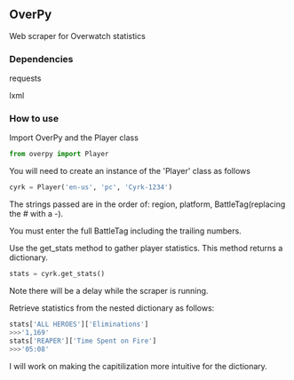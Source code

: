 ## OverPy
Web scraper for Overwatch statistics
### Dependencies
requests

lxml

### How to use
Import OverPy and the Player class
```Python
from overpy import Player
```

You will need to create an instance of the 'Player' class as follows

```Python
cyrk = Player('en-us', 'pc', 'Cyrk-1234')
```
The strings passed are in the order of: region, platform, BattleTag(replacing the # with a -).

You must enter the full BattleTag including the trailing numbers.

Use the get_stats method to gather player statistics. This method returns a dictionary.

```Python
stats = cyrk.get_stats()
```

Note there will be a delay while the scraper is running.

Retrieve statistics from the nested dictionary as follows:

```Python
stats['ALL HEROES']['Eliminations']
>>>'1,169'
stats['REAPER']['Time Spent on Fire']
>>>'05:08'
```

I will work on making the capitilization more intuitive for the dictionary.

